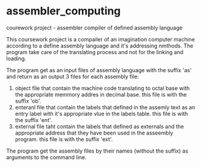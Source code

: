 # assembler_computing
courework project - assembler compiler of defined assembly language

This coursework project is a compailer of an imagination computer machine according to a define assembly language and it's addressing nmthods. The program take care of the translating process and not for the linking and loading. 

The program get as an input files of assembly language with the suffix 'as' and return as an output 3 files for each assembly file: 
1. object file that contain the machine code translating to octal base with the appropriate memmory addres in decimal base.
this file is with the suffix 'ob'.
2. enteranl file that contain the labels that defined in the assemly text as an entry label with it's appropriate vlue in the labels table.
this file is with the suffix 'ent'.
3. external file taht contain the labels that defined as externals and the appropriate address that they have been used in the asseembly program. this file is with the suffix 'ext'.

The program get the assembly files by their names (without the suffix) as arguments to the command line.

